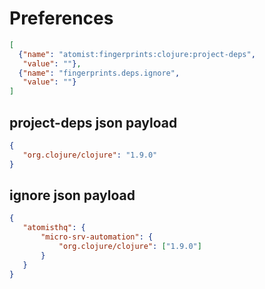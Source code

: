 # Preferences

```json
[
  {"name": "atomist:fingerprints:clojure:project-deps",
   "value": ""},
  {"name": "fingerprints.deps.ignore",
   "value": ""}
]
```

## project-deps json payload

```json
{
   "org.clojure/clojure": "1.9.0"
}
```

## ignore json payload

```json
{
   "atomisthq": {
       "micro-srv-automation": {
           "org.clojure/clojure": ["1.9.0"]
       }
   }
}
```

